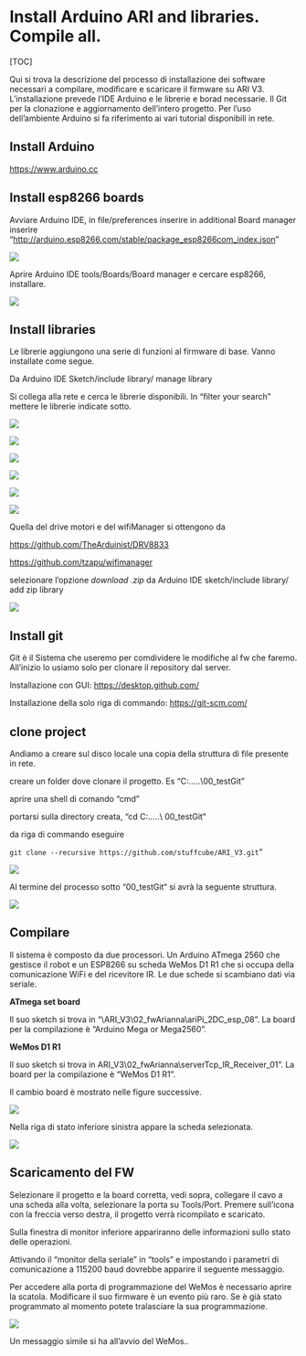 # Install Arduino ARI and libraries. Compile all.

[TOC]

 Qui si trova la descrizione del processo di installazione dei software necessari a compilare, modificare e scaricare il firmware su ARI V3.
 L’installazione prevede l’IDE Arduino e le librerie e borad necessarie. Il Git per la clonazione e aggiornamento dell’intero progetto. 
 Per l’uso dell’ambiente Arduino si fa riferimento ai vari tutorial disponibili in rete. 

## Install Arduino

<https://www.arduino.cc>

## Install esp8266 boards

 Avviare Arduino IDE, in file/preferences inserire in additional Board manager inserire   “<http://arduino.esp8266.com/stable/package_esp8266com_index.json>”

 

![](pictures\01_arduinoPreferences.png)

 Aprire Arduino IDE tools/Boards/Board manager e cercare esp8266, installare.

![](pictures\02_addESP_Board.png)

## Install libraries

Le librerie aggiungono una serie di funzioni al firmware di base. Vanno installate come segue.

Da Arduino IDE Sketch/include library/ manage library

Si collega alla rete e cerca le librerie disponibili. In “filter your search” mettere le librerie indicate sotto.

 ![](pictures\03_arduinoLibaryManager.png)

 

 ![](pictures\04_tfmini.png)

![](pictures\05_ls303.png)

![](pictures\06_unifiedSensor.png)

![](pictures\07_IrRemoteESP8266.png)

![](pictures\08_VL53l0x.png)

 Quella del drive motori e del wifiManager si ottengono da

<https://github.com/TheArduinist/DRV8833>

 https://github.com/tzapu/wifimanager

 selezionare l’opzione *download .zip* da Arduino IDE sketch/include library/ add zip library

 ![](pictures\09_drv8833.png)

  

## Install git

Git è il Sistema che useremo per comdividere le modifiche al fw che faremo. All’inizio lo usiamo solo per clonare il repository dal server.

Installazione con GUI: <https://desktop.github.com/>

Installazione della solo riga di commando: <https://git-scm.com/>

## clone project

Andiamo a creare sul disco locale una copia della struttura di file presente in rete. 

creare un folder dove clonare il progetto. Es “C:\.....\00_testGit”

aprire una shell di comando “cmd” 

portarsi sulla directory creata, “cd C:\.....\ 00_testGit”

da riga di commando eseguire 

`git clone --recursive https://github.com/stuffcube/ARI_V3.git`” 

 ![](pictures\10_install_git.png)

Al termine del processo sotto “00_testGit“ si avrà la seguente struttura.

![](pictures\11_folderStructure.png)

## Compilare

 Il sistema è composto da due processori. Un Arduino ATmega 2560 che gestisce il robot e un ESP8266 su scheda WeMos D1 R1 che si occupa della comunicazione WiFi e del ricevitore IR. Le due schede si scambiano dati via seriale. 

**ATmega set board**

 Il suo sketch si trova in “\ARI_V3\02_fwArianna\ariPi_2DC_esp_08”. La board per la compilazione è “Arduino Mega or Mega2560”. 

**WeMos D1 R1**

 Il suo sketch si trova in ARI_V3\02_fwArianna\serverTcp_IR_Receiver_01”. La board per la compilazione è “WeMos D1 R1”.

 Il cambio board è mostrato nelle figure successive.

 ![](pictures\12_arduinoCompile.png)

 Nella riga di stato inferiore sinistra appare la scheda selezionata.

![](pictures\13_arduinoCompile.png) 

  

## Scaricamento del FW

 Selezionare il progetto e la board corretta, vedi sopra,  collegare il cavo a una scheda alla volta, selezionare la porta su Tools/Port.
 Premere sull’icona con la freccia verso destra, il progetto verrà ricompilato e scaricato.

 Sulla finestra di monitor inferiore appariranno delle informazioni sullo stato delle operazioni.

 Attivando il “monitor della seriale” in “tools” e impostando i parametri di comunicazione a 115200 baud dovrebbe apparire il seguente messaggio.

 Per accedere alla porta di programmazione del WeMos è necessario aprire la scatola. Modificare il suo firmware è un evento più raro. Se è già stato programmato al momento potete tralasciare la sua programmazione.

 ![](pictures\14_terminal.png)

 

Un messaggio simile si ha all’avvio del WeMos..

 